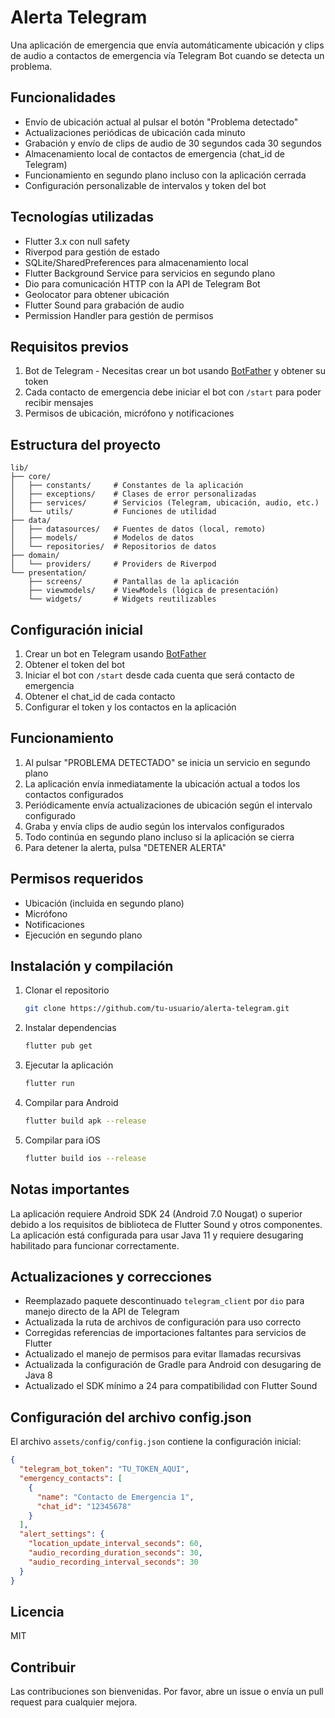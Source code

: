 # Alerta Telegram

Una aplicación de emergencia que envía automáticamente ubicación y clips de audio a contactos de emergencia vía Telegram Bot cuando se detecta un problema.

## Funcionalidades

- Envío de ubicación actual al pulsar el botón "Problema detectado"
- Actualizaciones periódicas de ubicación cada minuto
- Grabación y envío de clips de audio de 30 segundos cada 30 segundos
- Almacenamiento local de contactos de emergencia (chat_id de Telegram)
- Funcionamiento en segundo plano incluso con la aplicación cerrada
- Configuración personalizable de intervalos y token del bot

## Tecnologías utilizadas

- Flutter 3.x con null safety
- Riverpod para gestión de estado
- SQLite/SharedPreferences para almacenamiento local
- Flutter Background Service para servicios en segundo plano
- Dio para comunicación HTTP con la API de Telegram Bot
- Geolocator para obtener ubicación
- Flutter Sound para grabación de audio
- Permission Handler para gestión de permisos

## Requisitos previos

1. Bot de Telegram - Necesitas crear un bot usando [BotFather](https://t.me/botfather) y obtener su token
2. Cada contacto de emergencia debe iniciar el bot con `/start` para poder recibir mensajes
3. Permisos de ubicación, micrófono y notificaciones

## Estructura del proyecto

```
lib/
├── core/
│   ├── constants/     # Constantes de la aplicación
│   ├── exceptions/    # Clases de error personalizadas
│   ├── services/      # Servicios (Telegram, ubicación, audio, etc.)
│   └── utils/         # Funciones de utilidad
├── data/
│   ├── datasources/   # Fuentes de datos (local, remoto)
│   ├── models/        # Modelos de datos
│   └── repositories/  # Repositorios de datos
├── domain/
│   └── providers/     # Providers de Riverpod
└── presentation/
    ├── screens/       # Pantallas de la aplicación
    ├── viewmodels/    # ViewModels (lógica de presentación)
    └── widgets/       # Widgets reutilizables
```

## Configuración inicial

1. Crear un bot en Telegram usando [BotFather](https://t.me/botfather)
2. Obtener el token del bot
3. Iniciar el bot con `/start` desde cada cuenta que será contacto de emergencia
4. Obtener el chat_id de cada contacto
5. Configurar el token y los contactos en la aplicación

## Funcionamiento

1. Al pulsar "PROBLEMA DETECTADO" se inicia un servicio en segundo plano
2. La aplicación envía inmediatamente la ubicación actual a todos los contactos configurados
3. Periódicamente envía actualizaciones de ubicación según el intervalo configurado
4. Graba y envía clips de audio según los intervalos configurados
5. Todo continúa en segundo plano incluso si la aplicación se cierra
6. Para detener la alerta, pulsa "DETENER ALERTA"

## Permisos requeridos

- Ubicación (incluida en segundo plano)
- Micrófono
- Notificaciones
- Ejecución en segundo plano

## Instalación y compilación

1. Clonar el repositorio
   ```bash
   git clone https://github.com/tu-usuario/alerta-telegram.git
   ```

2. Instalar dependencias
   ```bash
   flutter pub get
   ```

3. Ejecutar la aplicación
   ```bash
   flutter run
   ```

4. Compilar para Android
   ```bash
   flutter build apk --release
   ```

5. Compilar para iOS
   ```bash
   flutter build ios --release
   ```

## Notas importantes

La aplicación requiere Android SDK 24 (Android 7.0 Nougat) o superior debido a los requisitos de biblioteca de Flutter Sound y otros componentes. La aplicación está configurada para usar Java 11 y requiere desugaring habilitado para funcionar correctamente.

## Actualizaciones y correcciones

- Reemplazado paquete descontinuado `telegram_client` por `dio` para manejo directo de la API de Telegram
- Actualizada la ruta de archivos de configuración para uso correcto
- Corregidas referencias de importaciones faltantes para servicios de Flutter
- Actualizado el manejo de permisos para evitar llamadas recursivas
- Actualizada la configuración de Gradle para Android con desugaring de Java 8
- Actualizado el SDK mínimo a 24 para compatibilidad con Flutter Sound

## Configuración del archivo config.json

El archivo `assets/config/config.json` contiene la configuración inicial:

```json
{
  "telegram_bot_token": "TU_TOKEN_AQUI",
  "emergency_contacts": [
    {
      "name": "Contacto de Emergencia 1",
      "chat_id": "12345678"
    }
  ],
  "alert_settings": {
    "location_update_interval_seconds": 60,
    "audio_recording_duration_seconds": 30,
    "audio_recording_interval_seconds": 30
  }
}
```

## Licencia

MIT

## Contribuir

Las contribuciones son bienvenidas. Por favor, abre un issue o envía un pull request para cualquier mejora.
